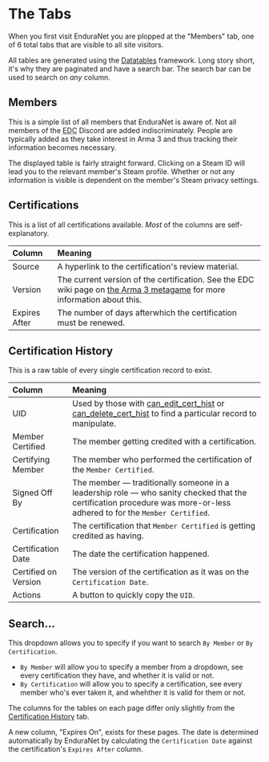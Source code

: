 # The Tabs
When you first visit EnduraNet you are plopped at the "Members" tab, one of 6 total tabs that are visible to all site visitors. 

All tables are generated using the [Datatables](https://datatables.net/) framework. Long story short, it's why they are paginated and have a search bar. The search bar can be used to search on *any* column.

## Members
This is a simple list of all members that EnduraNet is aware of. Not all members of the <abbr title="Endurance Coalition">EDC</abbr> Discord are added indiscriminately. People are typically added as they take interest in Arma 3 and thus tracking their information becomes necessary.

The displayed table is fairly straight forward. Clicking on a Steam ID will lead you to the relevant member's Steam profile. Whether or not any information is visible is dependent on the member's Steam privacy settings.

## Certifications
This is a list of all certifications available. *Most* of the columns are self-explanatory.

| Column | Meaning |
| :--------- | :----------- |
| Source | A hyperlink to the certification's review material. |
| Version | The current version of the certification. See the EDC wiki page on [the Arma 3 metagame](https://wiki.edcgaming.org/Arma_3_metagame) for more information about this. |
| Expires After | The number of days afterwhich the certification must be renewed. |

## Certification History
This is a raw table of every single certification record to exist.

| Column | Meaning |
| :--------- | :----------- |
| UID | Used by those with [can_edit_cert_hist](permissions.md#basic-permissions) or [can_delete_cert_hist](permissions.md#basic-permissions) to find a particular record to manipulate. |
| Member Certified | The member getting credited with a certification. |
| Certifying Member | The member who performed the certification of the `Member Certified`. |
| Signed Off By | The member — traditionally someone in a leadership role — who sanity checked that the certification procedure was more-or-less adhered to for the `Member Certified`. |
| Certification | The certification that `Member Certified` is getting credited as having. |
| Certification Date | The date the certification happened. |
| Certified on Version | The version of the certification as it was on the `Certification Date`. |
| Actions | A button to quickly copy the `UID`. |

## Search...
This dropdown allows you to specify if you want to search `By Member` or `By Certification`. 

- `By Member` will allow you to specify a member from a dropdown, see every certification they have, and whether it is valid or not.
- `By Certification` will allow you to specify a certification, see every member who's ever taken it, and whehther it is valid for them or not.

The columns for the tables on each page differ only slightly from the [Certification History](#certification-history) tab. 

A new column, "Expires On", exists for these pages. The date is determined automatically by EnduraNet by calculating the `Certification Date` against the certification's `Expires After` column.